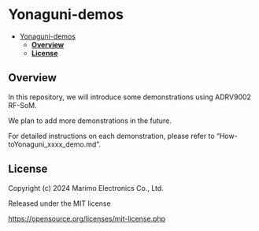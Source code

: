 # Yonaguni-demos


- [Yonaguni-demos](#yonaguni-demos)
  - [**Overview**](#overview)
  - [**License**](#license)

## **Overview**
In this repository, we will introduce some demonstrations using ADRV9002 RF-SoM.

We plan to add more demonstrations in the future.

For detailed instructions on each demonstration, please refer to “How-toYonaguni_xxxx_demo.md”.

## **License**
Copyright (c) 2024 Marimo Electronics Co., Ltd.

Released under the MIT license

https://opensource.org/licenses/mit-license.php
